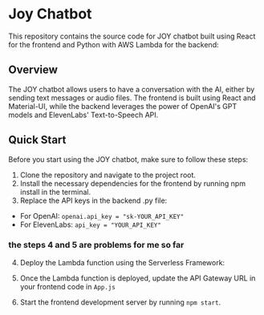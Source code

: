 # Joy Chatbot
This repository contains the source code for JOY chatbot built using React for the frontend and Python with AWS Lambda for the backend:



## Overview
The JOY chatbot allows users to have a conversation with the AI, either by sending text messages or audio files. The frontend is built using React and Material-UI, while the backend leverages the power of OpenAI's GPT models and ElevenLabs' Text-to-Speech API.

## Quick Start
Before you start using the JOY chatbot, make sure to follow these steps:

1. Clone the repository and navigate to the project root.
2. Install the necessary dependencies for the frontend by running npm install in the terminal.
3. Replace the API keys in the backend .py file:
- For OpenAI: `openai.api_key = "sk-YOUR_API_KEY"`
- For ElevenLabs: `api_key = "YOUR_API_KEY"`

### the steps 4 and 5 are problems for me so far 


4. Deploy the Lambda function using the Serverless Framework:
5. Once the Lambda function is deployed, update the API Gateway URL in your frontend code in `App.js`


6. Start the frontend development server by running `npm start`.


